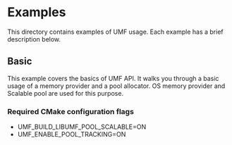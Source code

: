 # Examples

This directory contains examples of UMF usage. Each example has a brief description below.

## Basic

This example covers the basics of UMF API. It walks you through a basic usage of a memory provider and a pool allocator. OS memory provider and Scalable pool are used for this purpose.

### Required CMake configuration flags
* UMF_BUILD_LIBUMF_POOL_SCALABLE=ON
* UMF_ENABLE_POOL_TRACKING=ON
